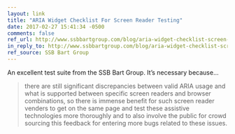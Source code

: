 ```yaml
---
layout: link
title: "ARIA Widget Checklist For Screen Reader Testing"
date: 2017-02-27 15:41:34 -0500
comments: false
ref_url: http://www.ssbbartgroup.com/blog/aria-widget-checklist-screen-reader-testing/
in_reply_to: http://www.ssbbartgroup.com/blog/aria-widget-checklist-screen-reader-testing/
ref_source: SSB Bart Group
---
```


An excellent test suite from the SSB Bart Group. It’s necessary because…

>  there are still significant discrepancies between valid ARIA usage and what is supported between specific screen readers and browser combinations, so there is immense benefit for such screen reader venders to get on the same page and test these assistive technologies more thoroughly and to also involve the public for crowd sourcing this feedback for entering more bugs related to these issues.